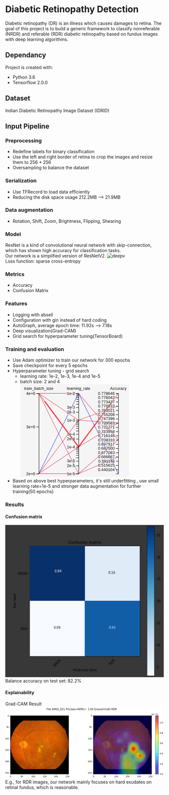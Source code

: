# Diabetic Retinopathy Detection

Diabetic retinopathy (DR) is an illness which causes damages to retina.
The goal of this project is to build a generic framework to classify nonreferable (NRDR) and referable (RDR) diabetic retinopathy based on fundus images with deep learning algorithms.


## Dependancy
Project is created with:
- Python 3.6
- Tensorflow 2.0.0

## Dataset
Indian Diabetic Retinopathy Image Dataset (IDRID)

## Input Pipeline
### Preprocessing
* Redefine labels for binary classification
* Use the left and right border of retina to crop the images and resize them to 256 * 256
* Oversampling to balance the dataset
### Serialization
* Use TFRecord to load data efficiently
* Reducing the disk space usage 212.2MB --> 21.9MB 
### Data augmentation
* Rotation, Shift, Zoom, Brightness, Flipping, Shearing
### Model
ResNet is a kind of convolutional neural network with skip-connection, which has shown high accuracy for classification tasks.   
Our network is a simplified version of ResNetV2.
![deepv](https://github.com/LEGO999/Diabetic-Retinopathy-Detection/blob/master/restnet.png)  
Loss function: sparse cross-entropy
### Metrics
* Accuracy
* Confusion Matrix

### Features
* Logging with abseil
* Configuration with gin instead of hard coding
* AutoGraph, average epoch time: 11.92s --> 7.18s
* Deep visualization(Grad-CAM)
* Grid search for hyperparameter tuning(TensorBoard)

### Training and evaluation
* Use Adam optimizer to train our network for 300 epochs
* Save checkpoint for every 5 epochs
* Hyperparameter tuning - grid search
  * learning rate: 1e-2, 1e-3, 1e-4 and 1e-5
  * batch size: 2 and 4   
![accuracy](https://github.com/LEGO999/Diabetic-Retinopathy-Detection/blob/master/hp2.png) 
* Based on above best hyperparameters, it's still underfitting , use small learning rate=1e-5 and stronger data augmentation for further training(50 epochs)

### Results
#### Confusion matrix
![accuracy](https://github.com/Yii99/Diabetic-Algorithm/blob/main/cm.png)  
Balance accuracy on test set: 82.2%
#### Explainability  
Grad-CAM Result
![deepv](https://github.com/LEGO999/Diabetic-Retinopathy-Detection/blob/master/dpv.png)  
E.g., for RDR images, our network mainly focuses on hard exudates on retinal fundus, which is reasonable. 

